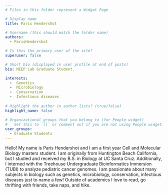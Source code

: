 ```yaml
---
# Files in this folder represent a Widget Page

# Display name
title: Paris Hendershot

# Username (this should match the folder name)
authors:
  - ParisHendershot

# Is this the primary user of the site?
superuser: false

# Short bio (displayed in user profile at end of posts)
bio: MEEP Lab Graduate Student.

interests:
  -  Genetics
  -  Microbiology
  -  Conservation
  -  Infectious diseases
  
# Highlight the author in author lists? (true/false)
highlight_name: false

# Organizational groups that you belong to (for People widget)
#   Set this to `[]` or comment out if you are not using People widget.
user_groups:
  - Graduate Students
---
```


Hello! 
My name is Paris Hendershot and I am a first year Cell and Molecular Biology masters 
student. 
I am originally from Huntington Beach California, but I studied and received my B.S. in 
Biology at UC Santa Cruz. 
Additionally, I interned  with the Treehouse Undergraduate Bioinformatics Immersion (TUBI) to analyze pediatric cancer genomes. I am passionate about 
many subjects in biology such as genetics, microbiology, conservation, infectious diseases just 
to name a few! Outside of academics I love to read, go thrifting with friends, take naps, and 
hike.  
 
 
